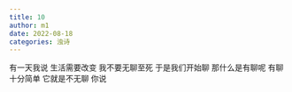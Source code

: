 ```yaml
---
title: 10
author: m1
date: 2022-08-18
categories: 浊诗
---
```


有一天我说
生活需要改变
我不要无聊至死
于是我们开始聊
那什么是有聊呢
有聊十分简单
它就是不无聊
你说